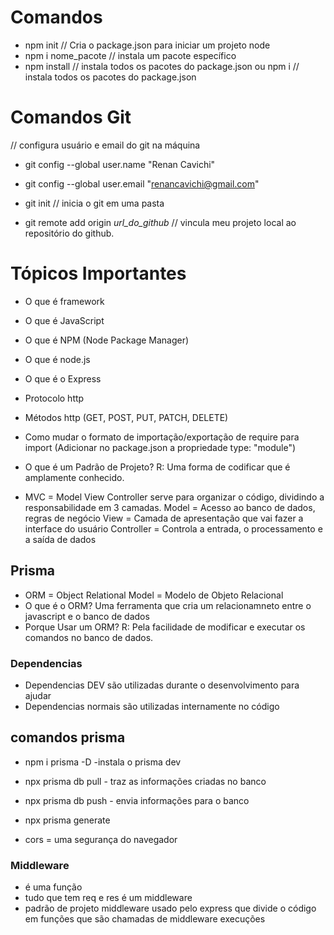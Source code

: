 # Comandos

- npm init // Cria o package.json para iniciar um projeto node
- npm i nome_pacote // instala um pacote específico
- npm install // instala todos os pacotes do package.json 
ou 
  npm i // instala todos os pacotes do package.json

# Comandos Git

// configura usuário e email do git na máquina
- git config --global user.name "Renan Cavichi"
- git config --global user.email "renancavichi@gmail.com" 

- git init // inicia o git em uma pasta
- git remote add origin _url_do_github_ // vincula meu projeto local ao repositório do github.


# Tópicos Importantes

- O que é framework
- O que é JavaScript
- O que é NPM (Node Package Manager)
- O que é node.js
- O que é o Express
- Protocolo http
- Métodos http (GET, POST, PUT, PATCH, DELETE)
- Como mudar o formato de importação/exportação de require para import
(Adicionar no package.json a propriedade type: "module")

- O que é um Padrão de Projeto? R: Uma forma de codificar que é amplamente conhecido.

- MVC = Model View Controller
serve para organizar o código, dividindo a responsabilidade em 3 camadas.
    Model = Acesso ao banco de dados, regras de negócio
    View = Camada de apresentação que vai fazer a interface do usuário
    Controller = Controla a entrada, o processamento e a saída de dados

## Prisma
- ORM = Object Relational Model = Modelo de Objeto Relacional
- O que é o ORM? Uma ferramenta que cria um relacionamneto entre o javascript e o banco de dados
- Porque Usar um ORM? R: Pela facilidade de modificar e executar os comandos no banco de dados.

### Dependencias
- Dependencias DEV são utilizadas durante o desenvolvimento para ajudar
- Dependencias normais são utilizadas internamente no código

## comandos prisma
- npm i prisma -D -instala o prisma dev
- npx prisma db pull - traz as informações criadas no banco
- npx prisma db push -  envia informações para o banco
- npx prisma generate

- cors = uma segurança do navegador

### Middleware 

- é uma função
- tudo que tem req e res é um middleware
- padrão de projeto middleware usado pelo express que divide o código em funções que são chamadas de middleware execuções